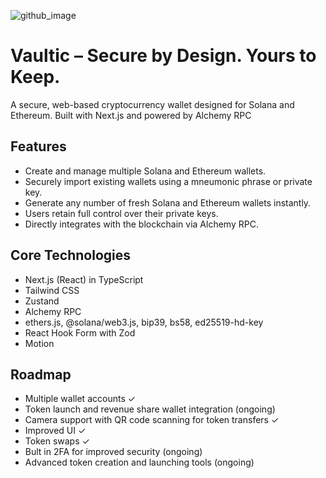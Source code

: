 
![github_image](https://github.com/user-attachments/assets/9d09cc4d-2b3e-4f25-842c-cbabb4a5cea9)


# Vaultic – Secure by Design. Yours to Keep.


A secure, web-based cryptocurrency wallet designed for Solana and Ethereum. Built with Next.js and powered by Alchemy RPC


## Features

- Create and manage multiple Solana and Ethereum wallets.
- Securely import existing wallets using a mneumonic phrase or private key.
- Generate any number of fresh Solana and Ethereum wallets instantly.
- Users retain full control over their private keys.
- Directly integrates with the blockchain via Alchemy RPC.


## Core Technologies

- Next.js (React) in TypeScript
- Tailwind CSS
- Zustand
- Alchemy RPC
- ethers.js, @solana/web3.js, bip39, bs58, ed25519-hd-key
- React Hook Form with Zod
- Motion

## Roadmap

- Multiple wallet accounts ✓
- Token launch and revenue share wallet integration (ongoing)
- Camera support with QR code scanning for token transfers ✓
- Improved UI ✓
- Token swaps ✓
- Bult in 2FA for improved security (ongoing)
- Advanced token creation and launching tools (ongoing)
